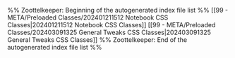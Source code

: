 %% Zoottelkeeper: Beginning of the autogenerated index file list  %%
 [[99 - META/Preloaded Classes/202401211512 Notebook CSS Classes|202401211512 Notebook CSS Classes]]
 [[99 - META/Preloaded Classes/202403091325 General Tweaks CSS Classes|202403091325 General Tweaks CSS Classes]]
%% Zoottelkeeper: End of the autogenerated index file list  %%
